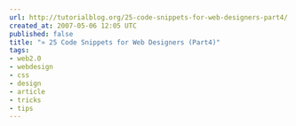 ```yaml
---
url: http://tutorialblog.org/25-code-snippets-for-web-designers-part4/
created_at: 2007-05-06 12:05 UTC
published: false
title: "» 25 Code Snippets for Web Designers (Part4)"
tags:
- web2.0
- webdesign
- css
- design
- article
- tricks
- tips
---
```



